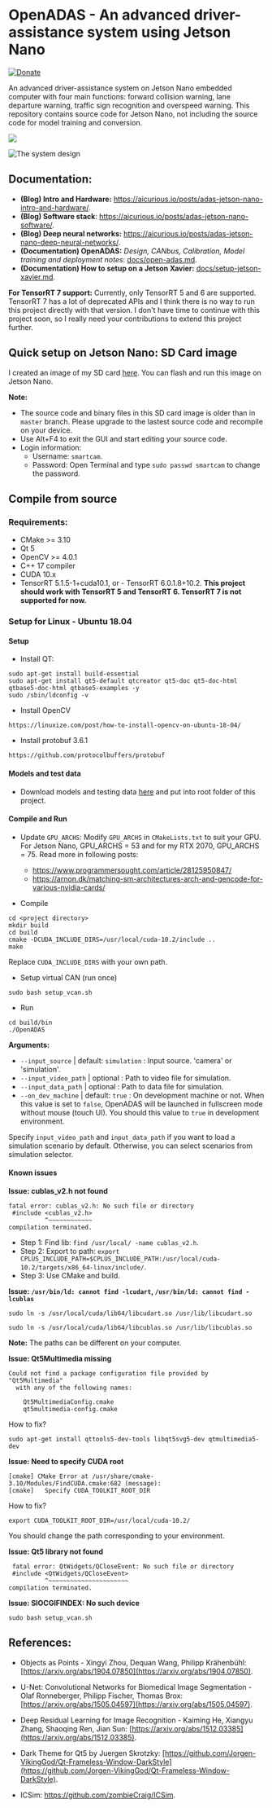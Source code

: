 # OpenADAS - An advanced driver-assistance system using Jetson Nano

[![Donate](https://www.paypalobjects.com/en_US/i/btn/btn_donateCC_LG.gif)](https://aicurious.io/donation/)

An advanced driver-assistance system on Jetson Nano embedded computer with four main functions: forward collision warning, lane departure warning, traffic sign recognition and overspeed warning. This repository contains source code for Jetson Nano, not including the source code for model training and conversion.

[![](docs/images/image.png)](https://www.youtube.com/watch?v=0ykWIfkZxmY)

![The system design](docs/images/hardware-design.png)

## Documentation:

- **(Blog) Intro and Hardware:** <https://aicurious.io/posts/adas-jetson-nano-intro-and-hardware/>.
- **(Blog) Software stack**: <https://aicurious.io/posts/adas-jetson-nano-software/>.
- **(Blog) Deep neural networks:** <https://aicurious.io/posts/adas-jetson-nano-deep-neural-networks/>.
- **(Documentation) OpenADAS:** *Design, CANbus, Calibration, Model training and deployment notes*: [docs/open-adas.md](docs/open-adas.md).
- **(Documentation) How to setup on a Jetson Xavier:** [docs/setup-jetson-xavier.md](docs/setup-jetson-xavier.md).

**For TensorRT 7 support:** Currently, only TensorRT 5 and 6 are supported. TensorRT 7 has a lot of deprecated APIs and I think there is no way to run this project directly with that version. I don't have time to continue with this project soon, so I really need your contributions to extend this project further.

## Quick setup on Jetson Nano: SD Card image

I created an image of my SD card [here](https://drive.google.com/file/d/1jg68ySnTt4Zm_hb4JVZKKWXRWkDucqUu/view?usp=sharing). You can flash and run this image on Jetson Nano.

**Note:**

- The source code and binary files in this SD card image is older than in `master` branch. Please upgrade to the lastest source code and recompile on your device.
- Use Alt+F4 to exit the GUI and start editing your source code.
- Login information:
    + Username: `smartcam`.
    + Password: Open Terminal and type `sudo passwd smartcam` to change the password.

## Compile from source

### Requirements:

- CMake >= 3.10
- Qt 5
- OpenCV >= 4.0.1
- C++ 17 compiler
- CUDA 10.x
- TensorRT 5.1.5-1+cuda10.1, or - TensorRT 6.0.1.8+10.2. **This project should work with TensorRT 5 and TensorRT 6. TensorRT 7 is not supported for now.**

### Setup for Linux - Ubuntu 18.04

#### Setup

- Install QT:

```
sudo apt-get install build-essential
sudo apt-get install qt5-default qtcreator qt5-doc qt5-doc-html qtbase5-doc-html qtbase5-examples -y
sudo /sbin/ldconfig -v
```

- Install OpenCV

```
https://linuxize.com/post/how-to-install-opencv-on-ubuntu-18-04/
```

- Install protobuf 3.6.1

```
https://github.com/protocolbuffers/protobuf
```

#### Models and test data

- Download models and testing data [here](https://drive.google.com/drive/folders/1-DDchZQNOWpppNX8udyKj0OViDhYD38O?usp=sharing) and put into root folder of this project.

#### Compile and Run

- Update `GPU_ARCHS`: Modify `GPU_ARCHS` in `CMakeLists.txt` to suit your GPU. For Jetson Nano, GPU_ARCHS = 53 and for my RTX 2070, GPU_ARCHS = 75. Read more in following posts:
  + <https://www.programmersought.com/article/28125950847/>
  + <https://arnon.dk/matching-sm-architectures-arch-and-gencode-for-various-nvidia-cards/>

- Compile
```
cd <project directory>
mkdir build
cd build
cmake -DCUDA_INCLUDE_DIRS=/usr/local/cuda-10.2/include ..
make
```

Replace `CUDA_INCLUDE_DIRS` with your own path.

- Setup virtual CAN (run once)

```
sudo bash setup_vcan.sh
```

- Run
```
cd build/bin
./OpenADAS
```

**Arguments:**

- `--input_source` | default: `simulation` : Input source. 'camera' or 'simulation'.
- `--input_video_path` | optional : Path to video file for simulation.
- `--input_data_path`  | optional : Path to data file for simulation.
- `--on_dev_machine`   | default: `true` : On development machine or not. When this value is set to `false`, OpenADAS will be launched in fullscreen mode without mouse (touch UI). You should this value to `true` in development environment.

Specify `input_video_path` and `input_data_path` if you want to load a simulation scenario by default. Otherwise, you can select scenarios from simulation selector.

#### Known issues

**Issue: cublas_v2.h not found**

```
fatal error: cublas_v2.h: No such file or directory
 #include <cublas_v2.h>
          ^~~~~~~~~~~~~
compilation terminated.
```

- Step 1: Find lib: `find /usr/local/ -name cublas_v2.h`.
- Step 2: Export to path: `export CPLUS_INCLUDE_PATH=$CPLUS_INCLUDE_PATH:/usr/local/cuda-10.2/targets/x86_64-linux/include/`.
- Step 3: Use CMake and build.

**Issue:  `/usr/bin/ld: cannot find -lcudart`, `/usr/bin/ld: cannot find -lcublas`**

```
sudo ln -s /usr/local/cuda/lib64/libcudart.so /usr/lib/libcudart.so
```
```
sudo ln -s /usr/local/cuda/lib64/libcublas.so /usr/lib/libcublas.so
```

**Note:** The paths can be different on your computer.

**Issue: Qt5Multimedia missing**

```
Could not find a package configuration file provided by "Qt5Multimedia"
  with any of the following names:

    Qt5MultimediaConfig.cmake
    qt5multimedia-config.cmake
```

How to fix?

```
sudo apt-get install qttools5-dev-tools libqt5svg5-dev qtmultimedia5-dev
```

**Issue:  Need to specify CUDA root**

```
[cmake] CMake Error at /usr/share/cmake-3.10/Modules/FindCUDA.cmake:682 (message):
[cmake]   Specify CUDA_TOOLKIT_ROOT_DIR
```

How to fix? 

```
export CUDA_TOOLKIT_ROOT_DIR=/usr/local/cuda-10.2/
```

You should change the path corresponding to your environment.

**Issue: Qt5 library not found**

```
 fatal error: QtWidgets/QCloseEvent: No such file or directory
 #include <QtWidgets/QCloseEvent>
          ^~~~~~~~~~~~~~~~~~~~~~~
compilation terminated.
```

**Issue: SIOCGIFINDEX: No such device**

```
sudo bash setup_vcan.sh
```

## References:

- Objects as Points - Xingyi Zhou, Dequan Wang, Philipp Krähenbühl: [https://arxiv.org/abs/1904.07850](https://arxiv.org/abs/1904.07850).

- U-Net: Convolutional Networks for Biomedical Image Segmentation - Olaf Ronneberger, Philipp Fischer, Thomas Brox: [https://arxiv.org/abs/1505.04597](https://arxiv.org/abs/1505.04597).

- Deep Residual Learning for Image Recognition - Kaiming He, Xiangyu Zhang, Shaoqing Ren, Jian Sun: [https://arxiv.org/abs/1512.03385](https://arxiv.org/abs/1512.03385).

- Dark Theme for Qt5 by Juergen Skrotzky: [https://github.com/Jorgen-VikingGod/Qt-Frameless-Window-DarkStyle](https://github.com/Jorgen-VikingGod/Qt-Frameless-Window-DarkStyle).

- ICSim: <https://github.com/zombieCraig/ICSim>.
